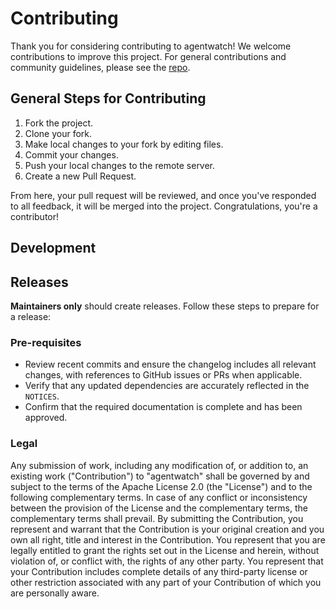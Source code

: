 # Contributing

Thank you for considering contributing to agentwatch! We welcome contributions to improve this project. For general contributions and community guidelines, please see the [repo](https://github.com/cyberark/community/).
## General Steps for Contributing

1. Fork the project.  
2. Clone your fork.  
3. Make local changes to your fork by editing files.  
4. Commit your changes.  
5. Push your local changes to the remote server.  
6. Create a new Pull Request.  

From here, your pull request will be reviewed, and once you've responded to all feedback, it will be merged into the project. Congratulations, you're a contributor!

## Development

## Releases

**Maintainers only** should create releases. Follow these steps to prepare for a release:

### Pre-requisites

- Review recent commits and ensure the changelog includes all relevant changes, with references to GitHub issues or PRs when applicable.  
- Verify that any updated dependencies are accurately reflected in the `NOTICES`.  
- Confirm that the required documentation is complete and has been approved.

### Legal
Any submission of work, including any modification of, or addition to, an existing work ("Contribution") to "agentwatch" shall be governed by and subject to the terms of the Apache License 2.0 (the
"License") and to the following complementary terms. In case of any conflict or inconsistency between the provision of the License and the complementary terms, the complementary terms shall prevail. By submitting the Contribution, you represent and warrant that the Contribution is your original creation and you own all right, title and interest in the Contribution. You represent that you are legally entitled to grant the rights set out in the License and herein, without violation of, or conflict with, the rights of any other party. You represent that your Contribution includes complete details of any third-party license or other restriction associated with any part of your Contribution of which you are personally aware.
